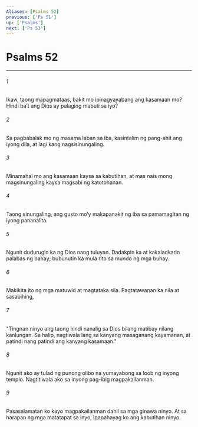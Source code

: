 ```yaml
---
Aliases: [Psalms 52]
previous: ['Ps 51']
up: ['Psalms']
next: ['Ps 53']
---
```

# Psalms 52

***


###### 1 


Ikaw, taong mapagmataas, bakit mo ipinagyayabang ang kasamaan mo? Hindi baʼt ang Dios ay palaging mabuti sa iyo? 


###### 2 


Sa pagbabalak mo ng masama laban sa iba, kasintalim ng pang-ahit ang iyong dila, at lagi kang nagsisinungaling. 


###### 3 


Minamahal mo ang kasamaan kaysa sa kabutihan, at mas nais mong magsinungaling kaysa magsabi ng katotohanan. 


###### 4 


Taong sinungaling, ang gusto moʼy makapanakit ng iba sa pamamagitan ng iyong pananalita. 


###### 5 


Ngunit dudurugin ka ng Dios nang tuluyan. Dadakpin ka at kakaladkarin palabas ng bahay; bubunutin ka mula rito sa mundo ng mga buhay. 


###### 6 


Makikita ito ng mga matuwid at magtataka sila. Pagtatawanan ka nila at sasabihing, 


###### 7 


"Tingnan ninyo ang taong hindi nanalig sa Dios bilang matibay nilang kanlungan. Sa halip, nagtiwala lang sa kanyang masaganang kayamanan, at patindi nang patindi ang kanyang kasamaan." 


###### 8 


Ngunit ako ay tulad ng punong olibo na yumayabong sa loob ng inyong templo. Nagtitiwala ako sa inyong pag-ibig magpakailanman. 


###### 9 


Pasasalamatan ko kayo magpakailanman dahil sa mga ginawa ninyo. At sa harapan ng mga matatapat sa inyo, ipapahayag ko ang kabutihan ninyo.
